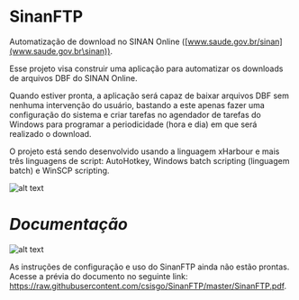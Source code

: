 # **SinanFTP** #

Automatização de download no SINAN Online
([www.saude.gov.br/sinan](www.saude.gov.br\sinan)).

Esse projeto visa construir uma aplicação para automatizar os downloads
de arquivos DBF do SINAN Online.

Quando estiver pronta, a aplicação será capaz de baixar arquivos DBF sem
nenhuma intervenção do usuário, bastando a este apenas fazer uma
configuração do sistema e criar tarefas no agendador de tarefas do
Windows para programar a periodicidade (hora e dia) em que será
realizado o download.

O projeto está sendo desenvolvido usando a linguagem xHarbour e mais
três linguagens de script: AutoHotkey, Windows batch scripting
(linguagem batch) e WinSCP scripting.

![alt text](https://raw.githubusercontent.com/csisgo/SinanFTP/master/SinanFTP.png)

# *Documentação* #

![alt text](https://raw.githubusercontent.com/csisgo/SinanFTP/master/under_construction.png)

As instruções de configuração e uso do SinanFTP ainda não estão prontas.
Acesse a prévia do documento no seguinte link: <https://raw.githubusercontent.com/csisgo/SinanFTP/master/SinanFTP.pdf>.
